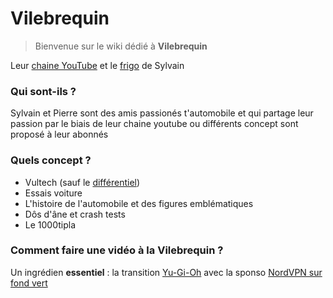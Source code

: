 # Vilebrequin
>Bienvenue sur le wiki dédié à **Vilebrequin**

Leur [chaine YouTube](https://www.youtube.com/c/VilebrequinAuto) et le [frigo](https://www.youtube.com/channel/UCIu-3z3pQGcmtRzfi8NSVuA&) de Sylvain

### Qui sont-ils ?
<p>Sylvain et Pierre sont des amis passionés t'automobile et qui partage leur passion par le biais de leur chaine youtube ou différents concept sont proposé à leur abonnés</p>
    
### Quels concept ?
* Vultech (sauf le [différentiel](https://youtu.be/X_9T_2xfaSo)</a>)
* Essais voiture
* L'histoire de l'automobile et des figures emblématiques
* Dôs d'âne et crash tests
* Le 1000tipla

### Comment faire une vidéo à la Vilebrequin ?
Un ingrédien **essentiel** : la transition [Yu-Gi-Oh](https://youtu.be/_MnCeDBSbzA) avec la sponso [NordVPN sur fond vert](https://youtu.be/qzoCQ-XaQfw)
